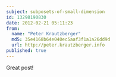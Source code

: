 ```yaml
---
subject: subposets-of-small-dimension
id: 13298190830
date: 2012-02-21 05:11:23
from:
  name: "Peter Krautzberger"
  md5: 35e4168b64e040ec5aaf3f1a1a26dd9d
  url: http://peter.krautzberger.info
published: true
---
```

Great post!
